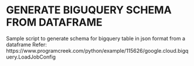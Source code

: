# GENERATE BIGUQUERY SCHEMA FROM DATAFRAME

<p>Sample script to generate schema for bigquery table in json format from a dataframe
Refer: https://www.programcreek.com/python/example/115626/google.cloud.bigquery.LoadJobConfig
</p>
